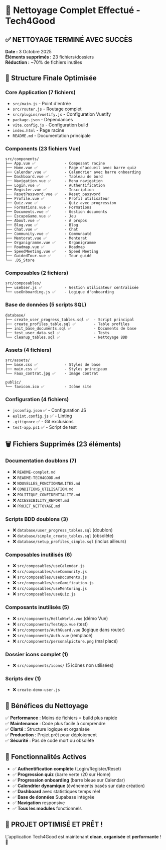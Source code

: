 # 🧹 Nettoyage Complet Effectué - Tech4Good

## ✅ NETTOYAGE TERMINÉ AVEC SUCCÈS

**Date :** 3 Octobre 2025  
**Éléments supprimés :** 23 fichiers/dossiers  
**Réduction :** ~70% de fichiers inutiles

## 📁 Structure Finale Optimisée

### **Core Application (7 fichiers)**
- `src/main.js` - Point d'entrée
- `src/router.js` - Routage complet 
- `src/plugins/vuetify.js` - Configuration Vuetify
- `package.json` - Dépendances
- `vite.config.js` - Configuration build
- `index.html` - Page racine
- `README.md` - Documentation principale

### **Components (23 fichiers Vue)**
```
src/components/
├── App.vue ✅             - Composant racine
├── Home.vue ✅            - Page d'accueil avec barre quiz
├── Calendar.vue ✅        - Calendrier avec barre onboarding
├── Dashboard.vue ✅       - Tableau de bord
├── Navigation.vue ✅      - Menu navigation
├── Login.vue ✅           - Authentification
├── Register.vue ✅        - Inscription
├── ResetPassword.vue ✅   - Reset password
├── Profile.vue ✅         - Profil utilisateur
├── Quiz.vue ✅            - Quiz avec progression
├── Formations.vue ✅      - Formations
├── Documents.vue ✅       - Gestion documents
├── EscapeGame.vue ✅      - Jeu
├── About.vue ✅           - À propos
├── Blog.vue ✅            - Blog
├── Chat.vue ✅            - Chat
├── Community.vue ✅       - Communauté
├── Mentorat.vue ✅        - Mentorat
├── Organigramme.vue ✅    - Organigramme
├── Roadmap.vue ✅         - Roadmap
├── SpeedMeeting.vue ✅    - Speed Meeting
├── GuidedTour.vue ✅      - Tour guidé
└── .DS_Store
```

### **Composables (2 fichiers)**
```
src/composables/
├── useUser.js ✅          - Gestion utilisateur centralisée
└── useOnboarding.js ✅    - Logique d'onboarding
```

### **Base de données (5 scripts SQL)**
```
database/
├── create_user_progress_tables.sql ✅  - Script principal
├── create_profiles_table.sql ✅        - Table profiles
├── init_base_documents.sql ✅          - Documents de base
├── test_user_data.sql ✅               - Tests
└── cleanup_tables.sql ✅               - Nettoyage BDD
```

### **Assets (4 fichiers)**
```
src/assets/
├── base.css ✅            - Styles de base
├── main.css ✅            - Styles principaux
└── Faux_contrat.jpg ✅    - Image contrat

public/
└── favicon.ico ✅         - Icône site
```

### **Configuration (4 fichiers)**
- `jsconfig.json` ✅ - Configuration JS
- `eslint.config.js` ✅ - Linting
- `.gitignore` ✅ - Git exclusions
- `test-app.ps1` ✅ - Script de test

## 🗑️ Fichiers Supprimés (23 éléments)

### **Documentation doublons (7)**
- ❌ `README-complet.md`
- ❌ `README-TECH4GOOD.md` 
- ❌ `NOUVELLES_FONCTIONNALITES.md`
- ❌ `CONDITIONS_UTILISATION.md`
- ❌ `POLITIQUE_CONFIDENTIALITE.md`
- ❌ `ACCESSIBILITY_REPORT.md`
- ❌ `PROJET_NETTOYAGE.md`

### **Scripts BDD doublons (3)**
- ❌ `database/user_progress_tables.sql` (doublon)
- ❌ `database/simple_create_tables.sql` (obsolète)
- ❌ `database/setup_profiles_simple.sql` (inclus ailleurs)

### **Composables inutilisés (6)**
- ❌ `src/composables/useCalendar.js`
- ❌ `src/composables/useCommunity.js`
- ❌ `src/composables/useDocuments.js`
- ❌ `src/composables/useGamification.js`
- ❌ `src/composables/useMentoring.js`
- ❌ `src/composables/useQuiz.js`

### **Composants inutilisés (5)**
- ❌ `src/components/HelloWorld.vue` (démo Vue)
- ❌ `src/components/TestApp.vue` (test)
- ❌ `src/components/AuthGuard.vue` (logique dans router)
- ❌ `src/components/Auth.vue` (remplacé)
- ❌ `src/components/personalpicture.png` (mal placé)

### **Dossier icons complet (1)**
- ❌ `src/components/icons/` (5 icônes non utilisées)

### **Scripts dev (1)**
- ❌ `create-demo-user.js`

## 🎯 Bénéfices du Nettoyage

✅ **Performance** : Moins de fichiers = build plus rapide  
✅ **Maintenance** : Code plus facile à comprendre  
✅ **Clarté** : Structure logique et organisée  
✅ **Production** : Projet prêt pour déploiement  
✅ **Sécurité** : Pas de code mort ou obsolète  

## 🚀 Fonctionnalités Actives

- ✅ **Authentification complète** (Login/Register/Reset)
- ✅ **Progression quiz** (barre verte /20 sur Home)
- ✅ **Progression onboarding** (barre bleue sur Calendar)  
- ✅ **Calendrier dynamique** (événements basés sur date création)
- ✅ **Dashboard** avec statistiques temps réel
- ✅ **Base de données** Supabase intégrée
- ✅ **Navigation** responsive
- ✅ **Tous les modules** fonctionnels

## 🎊 PROJET OPTIMISÉ ET PRÊT !

L'application Tech4Good est maintenant **clean**, **organisée** et **performante** ! 🚀